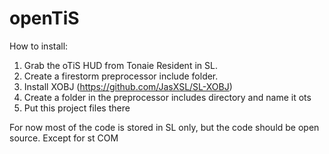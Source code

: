 # openTiS

How to install:

1. Grab the oTiS HUD from Tonaie Resident in SL.
2. Create a firestorm preprocessor include folder.
3. Install XOBJ (https://github.com/JasXSL/SL-XOBJ)
4. Create a folder in the preprocessor includes directory and name it ots
5. Put this project files there

For now most of the code is stored in SL only, but the code should be open source. Except for st COM
